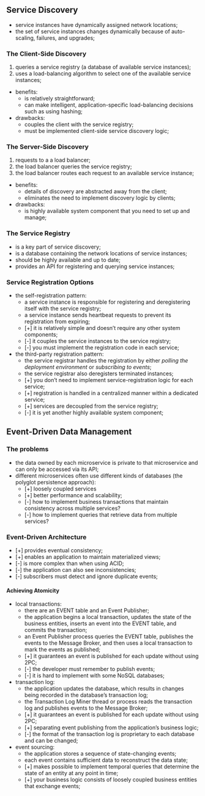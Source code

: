## Service Discovery

- service instances have dynamically assigned network locations;
- the set of service instances changes dynamically because of auto-scaling, failures, and upgrades;

### The Client-Side Discovery

1. queries a service registry (a database of available service instances);
2. uses a load-balancing algorithm to select one of the available service instances;

- benefits:
    - is relatively straightforward;
    - can make intelligent, application-specific load-balancing decisions such as using hashing;
- drawbacks:
    - couples the client with the service registry;
    - must be implemented client-side service discovery logic;
    
### The Server-Side Discovery

1. requests to a a load balancer;
2. the load balancer queries the service registry;
3. the load balancer routes each request to an available service instance;

- benefits:
    - details of discovery are abstracted away from the client;
    - eliminates the need to implement discovery logic by clients;
- drawbacks:
    - is highly available system component that you need to set up and manage;
    
### The Service Registry

- is a key part of service discovery;
- is a database containing the network locations of service instances;
- should be highly available and up to date;
- provides an API for registering and querying service instances;

### Service Registration Options

- the self-registration pattern:
    -  a service instance is responsible for registering and deregistering itself with
    the service registry;
    - a service instance sends heartbeat requests to prevent its registration from
    expiring;
    - [+] it is relatively simple and doesn’t require any other system components;
    - [-] it couples the service instances to the service registry;
    - [-] you must implement the registration code in each service;
- the third-party registration pattern:
    - the service registrar handles the registration by either *polling the deployment
    environment* or *subscribing to events*;
    - the service registrar also deregisters terminated instances;
    - [+] you don’t need to implement service-registration logic for each service;
    - [+] registration is handled in a centralized manner within a dedicated service;
    - [+] services are decoupled from the service registry;
    - [-] it is yet another highly available system component;
    
## Event-Driven Data Management

### The problems

- the data owned by each microservice is private to that microservice and can
only be accessed via its API;
- different microservices often use different kinds of databases (the  polyglot
persistence approach):
    - [+] loosely coupled services
    - [+] better performance and scalability;
    - [-] how to implement business transactions that maintain consistency across
    multiple services?
    - [-] how to implement queries that retrieve data from multiple services?
    
### Event-Driven Architecture

- [+] provides eventual consistency;
- [+] enables an application to maintain materialized views;
- [-] is more complex than when using ACID;
- [-] the application can also see inconsistencies;
- [-] subscribers must detect and ignore duplicate events;

#### Achieving Atomicity

- local transactions:
    - there are an EVENT table and an Event Publisher;
    - the application begins a local transaction, updates the state of the business
    entities, inserts an event into the EVENT table, and commits the transaction;
    -  an Event Publisher process queries the EVENT table, publishes
    the events to the Message Broker, and then uses a local transaction to mark the
    events as published;
    - [+] it guarantees an event is published for each update without using 2PC;
    - [-] the developer must remember to publish events;
    - [-] it is hard to implement with some NoSQL databases;
- transaction log:
    - the application updates the database, which results in changes being recorded
    in the database’s transaction log;
    - the Transaction Log Miner thread or process reads the transaction log and
    publishes events to the Message Broker;
    - [+] it guarantees an event is published for each update without using 2PC;
    - [+] separating event publishing from the application’s business logic;
    - [-] the format of the transaction log is proprietary to each database and can
    be changed;
- event sourcing:
    - the application stores a sequence of state-changing events;
    - each event contains sufficient data to reconstruct the data state;
    - [+] makes possible to implement temporal queries that determine the state of
    an entity at any point in time;
    - [+] your business logic consists of loosely coupled business entities that
    exchange events;